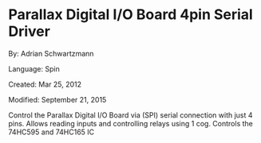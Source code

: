 # Parallax Digital I/O Board 4pin Serial Driver

By: Adrian Schwartzmann

Language: Spin

Created: Mar 25, 2012

Modified: September 21, 2015

Control the Parallax Digital I/O Board via (SPI) serial connection with just 4 pins. Allows reading inputs and controlling relays using 1 cog. Controls the 74HC595 and 74HC165 IC
